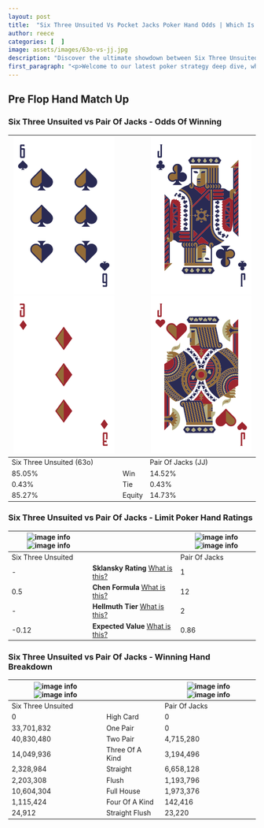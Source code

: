 ```yaml
---
layout: post
title:  "Six Three Unsuited Vs Pocket Jacks Poker Hand Odds | Which Is The Better Hand In Poker? A Complete Guide"
author: reece
categories: [  ]
image: assets/images/63o-vs-jj.jpg
description: "Discover the ultimate showdown between Six Three Unsuited and Pair Of Jacks in poker! Uncover the odds, strategies, and scenarios where one hand triumphs over the other. Get ready to up your poker game with this thrilling analysis."
first_paragraph: "<p>Welcome to our latest poker strategy deep dive, where we're pitting two distinct hands against each other in a high-stakes showdown: Six Three Unsuited vs Pair Of Jacks.</p><p>In the dynamic world of poker, every decision counts, and knowing which hand holds the upper hand is key to your success at the table.</p><p>In this article, we'll dissect these two hands, explore the scenarios where one dominates the other, and equip you with the knowledge to make strategic choices that can tip the odds in your favor.</p><p>Get ready to unravel the intriguing dynamics of these poker hands and elevate your game to new heights.</p>"
---
```




[comment]: # (sp0)

## Pre Flop Hand Match Up

<div class="table hand-ratings" markdown="1"> 



### Six Three Unsuited vs Pair Of Jacks - Odds Of Winning


    
| ![image info](assets/images/hand1/6.png) ![image info](assets/images/hand1/3o.png) |  | ![image info](assets/images/hand2/j.png) ![image info](assets/images/hand2/jo.png) |
| -------- | -------- | -------- |
| Six Three Unsuited (63o) |  | Pair Of Jacks (JJ) |
| 85.05% | Win | 14.52% |
| 0.43% | Tie | 0.43% |
| 85.27% | Equity | 14.73% |




[comment]: # (sp1)



### Six Three Unsuited vs Pair Of Jacks - Limit Poker Hand Ratings


    
| ![image info](https://www.riverpairs.com/assets/images/hand1/6.png) ![image info](https://www.riverpairs.com/assets/images/hand1/3o.png) |  | ![image info](https://www.riverpairs.com/assets/images/hand2/j.png) ![image info](https://www.riverpairs.com/assets/images/hand2/jo.png) |
| -------- | -------- | -------- |
| Six Three Unsuited |  | Pair Of Jacks |
| - | **Sklansky Rating** [What is this?](/sklansky-rating-explained) | 1 |
| 0.5 | **Chen Formula** [What is this?](/chen-formula-explained) | 12 |
| - | **Hellmuth Tier** [What is this?](/Hellmuth-tier-explained) | 2 |
| -0.12 | **Expected Value** [What is this?](/expected-value-explained) | 0.86 |




[comment]: # (sp2)



### Six Three Unsuited vs Pair Of Jacks - Winning Hand Breakdown


    
| ![image info](https://www.riverpairs.com/assets/images/hand1/6.png) ![image info](https://www.riverpairs.com/assets/images/hand1/3o.png) |  | ![image info](https://www.riverpairs.com/assets/images/hand2/j.png) ![image info](https://www.riverpairs.com/assets/images/hand2/jo.png) |
| -------- | -------- | -------- |
| Six Three Unsuited |  | Pair Of Jacks |
| 0 | High Card | 0 |
| 33,701,832 | One Pair | 0 |
| 40,830,480 | Two Pair | 4,715,280 |
| 14,049,936 | Three Of A Kind | 3,194,496 |
| 2,328,984 | Straight | 6,658,128 |
| 2,203,308 | Flush | 1,193,796 |
| 10,604,304 | Full House | 1,973,376 |
| 1,115,424 | Four Of A Kind | 142,416 |
| 24,912 | Straight Flush | 23,220 |




[comment]: # (sp3)



</div>

[comment]: # (sp4)



[comment]: # (sp5)

